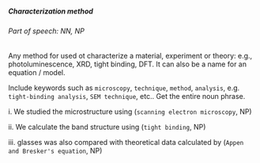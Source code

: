 ##### Characterization method

###### Part of speech: NN,  NP

Any method for used ot characterize a material, experiment or theory: e.g., photoluminescence, XRD, tight binding, DFT. It can also be a name for an equation / model.

Include keywords such as `microscopy`, `technique`, `method`, `analysis`, e.g. `tight-binding analysis`, `SEM technique`, etc.. Get the entire noun phrase.

i. We studied the microstructure using (`scanning electron microscopy`, NP)

ii. We calculate the band structure using (`tight binding`, NP)

iii. glasses was also compared with theoretical data calculated by (`Appen and Bresker's equation`, NP)
